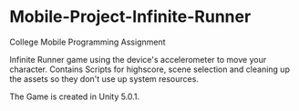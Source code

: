 # Mobile-Project-Infinite-Runner
College Mobile Programming Assignment

  Infinite Runner game using the device's accelerometer to move your character. Contains Scripts for highscore, scene selection and cleaning up the assets so they don't use up system resources.
  
  The Game is created in Unity 5.0.1.
